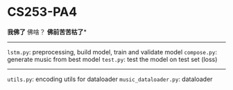# CS253-PA4
**我佛了**
佛啥？
**佛前苦苦枯了***

---
`lstm.py`: preprocessing, build model, train and validate model
`compose.py`: generate music from best model
`test.py`: test the model on test set (loss)

---
`utils.py`: encoding utils for dataloader
`music_dataloader.py`: dataloader
